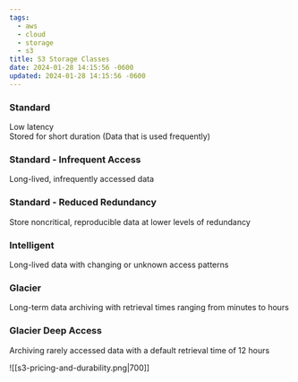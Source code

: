 ```yaml
---
tags:
  - aws
  - cloud
  - storage
  - s3
title: S3 Storage Classes
date: 2024-01-28 14:15:56 -0600
updated: 2024-01-28 14:15:56 -0600
---
```


### Standard

Low latency  
Stored for short duration (Data that is used frequently)

### Standard - Infrequent Access

Long-lived, infrequently accessed data

### Standard - Reduced Redundancy

Store noncritical, reproducible data at lower levels of redundancy

### Intelligent

Long-lived data with changing or unknown access patterns

### Glacier

Long-term data archiving with retrieval times ranging from minutes to hours

### Glacier Deep Access

Archiving rarely accessed data with a default retrieval time of 12 hours

![[s3-pricing-and-durability.png|700]]
